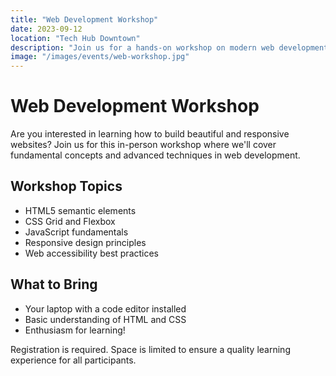 ```yaml
---
title: "Web Development Workshop"
date: 2023-09-12
location: "Tech Hub Downtown"
description: "Join us for a hands-on workshop on modern web development techniques using HTML, CSS, and JavaScript."
image: "/images/events/web-workshop.jpg"
---
```


# Web Development Workshop

Are you interested in learning how to build beautiful and responsive websites? Join us for this in-person workshop where we'll cover fundamental concepts and advanced techniques in web development.

## Workshop Topics

- HTML5 semantic elements
- CSS Grid and Flexbox
- JavaScript fundamentals
- Responsive design principles
- Web accessibility best practices

## What to Bring

- Your laptop with a code editor installed
- Basic understanding of HTML and CSS
- Enthusiasm for learning!

Registration is required. Space is limited to ensure a quality learning experience for all participants.
